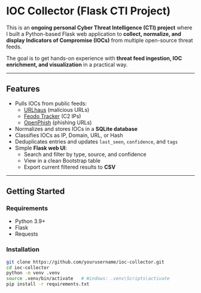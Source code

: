 # IOC Collector (Flask CTI Project)

This is an **ongoing personal Cyber Threat Intelligence (CTI) project** where I built a Python-based Flask web application to **collect, normalize, and display Indicators of Compromise (IOCs)** from multiple open-source threat feeds.  

The goal is to get hands-on experience with **threat feed ingestion, IOC enrichment, and visualization** in a practical way.

---

## Features
- Pulls IOCs from public feeds:
  - [URLhaus](https://urlhaus.abuse.ch/) (malicious URLs)  
  - [Feodo Tracker](https://feodotracker.abuse.ch/) (C2 IPs)  
  - [OpenPhish](https://openphish.com/) (phishing URLs)  
- Normalizes and stores IOCs in a **SQLite database**
- Classifies IOCs as IP, Domain, URL, or Hash
- Deduplicates entries and updates `last_seen`, `confidence`, and `tags`
- Simple **Flask web UI**:
  - Search and filter by type, source, and confidence  
  - View in a clean Bootstrap table  
  - Export current filtered results to **CSV**

---

## Getting Started

### Requirements
- Python 3.9+
- Flask
- Requests

### Installation
```bash
git clone https://github.com/yourusername/ioc-collector.git
cd ioc-collector
python -m venv .venv
source .venv/bin/activate   # Windows: .venv\Scripts\activate
pip install -r requirements.txt
